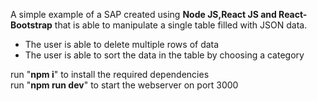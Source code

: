 A simple example of a SAP created using <b>Node JS,React JS and React-Bootstrap</b> that is able to manipulate a single table filled with JSON data.
<ul>
  <li>The user is able to delete multiple rows of data</li>
  <li>The user is able to sort the data in the table by choosing a category</li>
</ul>
run "<b>npm i</b>" to install the required dependencies</br>
run "<b>npm run dev</b>" to start the webserver on port 3000
